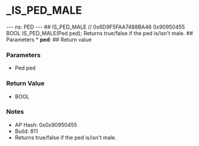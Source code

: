 # _IS_PED_MALE

--- ns: PED --- ## IS_PED_MALE  // 0x6D9F5FAA7488BA46 0x90950455 BOOL IS_PED_MALE(Ped ped);  Returns true/false if the ped is/isn't male.  ## Parameters * **ped**:  ## Return value

### Parameters
* Ped ped

### Return Value
* BOOL

### Notes
* AP Hash: 0x0x90950455
* Build: 811
* Returns true/false if the ped is/isn't male.

